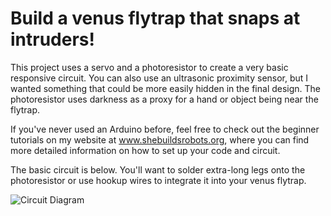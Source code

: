 # Build a venus flytrap that snaps at intruders!

This project uses a servo and a photoresistor to create a very basic responsive circuit. You can also use an ultrasonic proximity sensor, but I wanted something that could be more easily hidden in the final design. The photoresistor uses darkness as a proxy for a hand or object being near the flytrap.

If you've never used an Arduino before, feel free to check out the beginner tutorials on my website at www.shebuildsrobots.org, where you can find more detailed information on how to set up your code and circuit.

The basic circuit is below. You'll want to solder extra-long legs onto the photoresistor or use hookup wires to integrate it into your venus flytrap.

![Circuit Diagram](https://github.com/user-attachments/assets/28a52663-ef5d-4161-be07-a8b0d1e3b83d)

